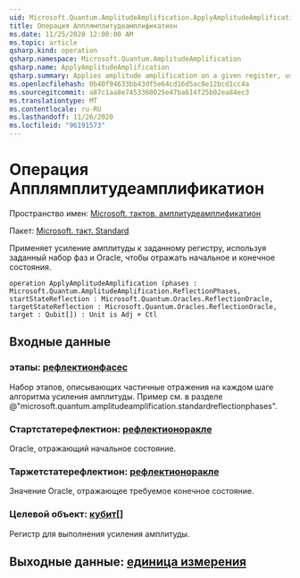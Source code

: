```yaml
---
uid: Microsoft.Quantum.AmplitudeAmplification.ApplyAmplitudeAmplification
title: Операция Апплямплитудеамплификатион
ms.date: 11/25/2020 12:00:00 AM
ms.topic: article
qsharp.kind: operation
qsharp.namespace: Microsoft.Quantum.AmplitudeAmplification
qsharp.name: ApplyAmplitudeAmplification
qsharp.summary: Applies amplitude amplification on a given register, using a given set of phases and oracles to reflect about the initial and final states.
ms.openlocfilehash: 0b40f94633bb43df5e64cd16d5ac8e12bcd1cc4a
ms.sourcegitcommit: a87c1aa8e7453360025e47ba614f25b02ea84ec3
ms.translationtype: MT
ms.contentlocale: ru-RU
ms.lasthandoff: 11/26/2020
ms.locfileid: "96191573"
---
```

# <a name="applyamplitudeamplification-operation"></a>Операция Апплямплитудеамплификатион

Пространство имен: [Microsoft. тактов. амплитудеамплификатион](xref:Microsoft.Quantum.AmplitudeAmplification)

Пакет: [Microsoft. такт. Standard](https://nuget.org/packages/Microsoft.Quantum.Standard)


Применяет усиление амплитуды к заданному регистру, используя заданный набор фаз и Oracle, чтобы отражать начальное и конечное состояния.

```qsharp
operation ApplyAmplitudeAmplification (phases : Microsoft.Quantum.AmplitudeAmplification.ReflectionPhases, startStateReflection : Microsoft.Quantum.Oracles.ReflectionOracle, targetStateReflection : Microsoft.Quantum.Oracles.ReflectionOracle, target : Qubit[]) : Unit is Adj + Ctl
```


## <a name="input"></a>Входные данные

### <a name="phases--reflectionphases"></a>этапы: [рефлектионфасес](xref:Microsoft.Quantum.AmplitudeAmplification.ReflectionPhases)

Набор этапов, описывающих частичные отражения на каждом шаге алгоритма усиления амплитуды. Пример см. в разделе @"microsoft.quantum.amplitudeamplification.standardreflectionphases".


### <a name="startstatereflection--reflectionoracle"></a>Стартстатерефлектион: [рефлектионоракле](xref:Microsoft.Quantum.Oracles.ReflectionOracle)

Oracle, отражающий начальное состояние.


### <a name="targetstatereflection--reflectionoracle"></a>Таржетстатерефлектион: [рефлектионоракле](xref:Microsoft.Quantum.Oracles.ReflectionOracle)

Значение Oracle, отражающее требуемое конечное состояние.


### <a name="target--qubit"></a>Целевой объект: [кубит](xref:microsoft.quantum.lang-ref.qubit)[]

Регистр для выполнения усиления амплитуды.



## <a name="output--unit"></a>Выходные данные: [единица измерения](xref:microsoft.quantum.lang-ref.unit)

